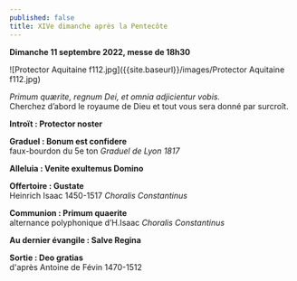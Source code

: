 ```yaml
---
published: false
title: XIVe dimanche après la Pentecôte
---
```

**Dimanche 11 septembre 2022, messe de 18h30**

![Protector Aquitaine f112.jpg]({{site.baseurl}}/images/Protector Aquitaine f112.jpg)

*Primum quærite, regnum Dei, et omnia adjicientur vobis.*  
Cherchez d’abord le royaume de Dieu et tout vous sera donné par surcroît.

**Introït : Protector noster**

**Graduel : Bonum est confidere**  
faux-bourdon du 5e ton *Graduel de Lyon 1817*

**Alleluia : Venite exultemus Domino**

**Offertoire : Gustate**  
Heinrich Isaac 1450-1517 *Choralis Constantinus*

**Communion : Primum quaerite**  
alternance polyphonique d’H.Isaac *Choralis Constantinus*

**Au dernier évangile : Salve Regina**

**Sortie : Deo gratias**  
d'après Antoine de Févin 1470-1512
